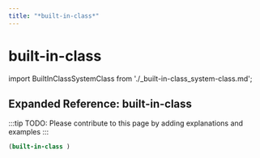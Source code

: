 ```yaml
---
title: "*built-in-class*"
---
```


# built-in-class

import BuiltInClassSystemClass from './_built-in-class_system-class.md';

<BuiltInClassSystemClass />

## Expanded Reference: built-in-class

:::tip
TODO: Please contribute to this page by adding explanations and examples
:::

```lisp
(built-in-class )
```
